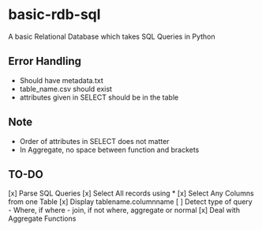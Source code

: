 # basic-rdb-sql
A basic Relational Database which takes SQL Queries in Python

## Error Handling
- Should have metadata.txt
- table_name.csv should exist
- attributes given in SELECT should be in the table

## Note
- Order of attributes in SELECT does not matter
- In Aggregate, no space between function and brackets

## TO-DO
[x] Parse SQL Queries
[x] Select All records using *
[x] Select Any Columns from one Table
[x] Display tablename.columnname
[ ] Detect type of query - Where, if where - join, if not where, aggregate or normal
[x] Deal with Aggregate Functions
